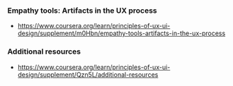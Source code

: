 ### Empathy tools: Artifacts in the UX process

- https://www.coursera.org/learn/principles-of-ux-ui-design/supplement/m0Hbn/empathy-tools-artifacts-in-the-ux-process

### Additional resources

- https://www.coursera.org/learn/principles-of-ux-ui-design/supplement/Qzn5L/additional-resources
